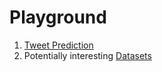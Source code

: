 # Playground
1. [Tweet Prediction](tweet_prediction)
2. Potentially interesting [Datasets](datasets)
